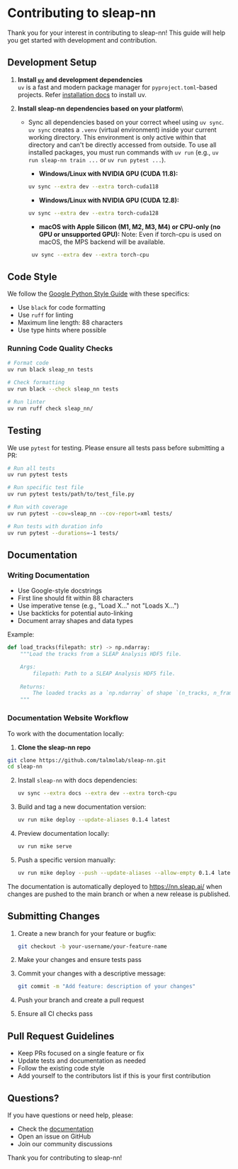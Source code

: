 # Contributing to sleap-nn

Thank you for your interest in contributing to sleap-nn! This guide will help you get started with development and contribution.

## Development Setup

1. **Install [`uv`](https://github.com/astral-sh/uv) and development dependencies**  
   `uv` is a fast and modern package manager for `pyproject.toml`-based projects. Refer [installation docs](https://docs.astral.sh/uv/getting-started/installation/) to install uv.

2. **Install sleap-nn dependencies based on your platform**\

   - Sync all dependencies based on your correct wheel using `uv sync`. `uv sync` creates a `.venv` (virtual environment) inside your current working directory. This environment is only active within that directory and can't be directly accessed from outside. To use all installed packages, you must run commands with `uv run` (e.g., `uv run sleap-nn train ...` or `uv run pytest ...`).
     - **Windows/Linux with NVIDIA GPU (CUDA 11.8):**

      ```bash
      uv sync --extra dev --extra torch-cuda118
      ```

      - **Windows/Linux with NVIDIA GPU (CUDA 12.8):**

      ```bash
      uv sync --extra dev --extra torch-cuda128
      ```
     
     - **macOS with Apple Silicon (M1, M2, M3, M4) or CPU-only (no GPU or unsupported GPU):** 
     Note: Even if torch-cpu is used on macOS, the MPS backend will be available.
     ```bash
      uv sync --extra dev --extra torch-cpu
      ```


## Code Style

We follow the [Google Python Style Guide](https://google.github.io/styleguide/pyguide.html) with these specifics:

- Use `black` for code formatting
- Use `ruff` for linting
- Maximum line length: 88 characters
- Use type hints where possible

### Running Code Quality Checks

```bash
# Format code
uv run black sleap_nn tests

# Check formatting
uv run black --check sleap_nn tests

# Run linter
uv run ruff check sleap_nn/
```

## Testing

We use `pytest` for testing. Please ensure all tests pass before submitting a PR:

```bash
# Run all tests
uv run pytest tests

# Run specific test file
uv run pytest tests/path/to/test_file.py

# Run with coverage
uv run pytest --cov=sleap_nn --cov-report=xml tests/

# Run tests with duration info
uv run pytest --durations=-1 tests/
```

## Documentation

### Writing Documentation

- Use Google-style docstrings
- First line should fit within 88 characters
- Use imperative tense (e.g., "Load X..." not "Loads X...")
- Use backticks for potential auto-linking
- Document array shapes and data types

Example:
```python
def load_tracks(filepath: str) -> np.ndarray:
    """Load the tracks from a SLEAP Analysis HDF5 file.

    Args:
        filepath: Path to a SLEAP Analysis HDF5 file.
    
    Returns:
        The loaded tracks as a `np.ndarray` of shape `(n_tracks, n_frames, n_nodes, 2)`.
    """
```

### Documentation Website Workflow

To work with the documentation locally:

1. **Clone the sleap-nn repo**

```bash
git clone https://github.com/talmolab/sleap-nn.git
cd sleap-nn
```

2. Install `sleap-nn` with docs dependencies:
   ```bash
   uv sync --extra docs --extra dev --extra torch-cpu
   ```

3. Build and tag a new documentation version:
   ```bash
   uv run mike deploy --update-aliases 0.1.4 latest
   ```

4. Preview documentation locally:
   ```bash
   uv run mike serve
   ```

5. Push a specific version manually:
   ```bash
   uv run mike deploy --push --update-aliases --allow-empty 0.1.4 latest
   ```

The documentation is automatically deployed to https://nn.sleap.ai/ when changes are pushed to the main branch or when a new release is published.

## Submitting Changes

1. Create a new branch for your feature or bugfix:
   ```bash
   git checkout -b your-username/your-feature-name
   ```

2. Make your changes and ensure tests pass

3. Commit your changes with a descriptive message:
   ```bash
   git commit -m "Add feature: description of your changes"
   ```

4. Push your branch and create a pull request

5. Ensure all CI checks pass

## Pull Request Guidelines

- Keep PRs focused on a single feature or fix
- Update tests and documentation as needed
- Follow the existing code style
- Add yourself to the contributors list if this is your first contribution

## Questions?

If you have questions or need help, please:
- Check the [documentation](https://nn.sleap.ai/)
- Open an issue on GitHub
- Join our community discussions

Thank you for contributing to sleap-nn!